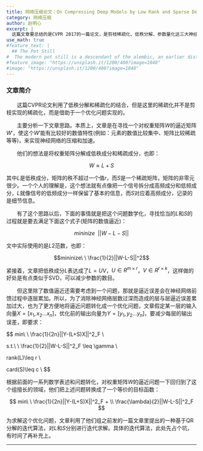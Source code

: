 ```yaml
---
title: 网络压缩论文：On Compressing Deep Models by Low Rank and Sparse Decomposition
category: 网络压缩
author: 赵明心
excerpt: |
  这篇文章要总结的是CVPR 2017的一篇论文，是剪枝稀疏化、低秩分解、参数量化这三大神经网络压缩流派里面的低秩分解派。有趣的是，通讯作者IEEE Fellow 陶大程2000年前后在中科大指导学生写过一篇短文《DNA序列分类的数学模型》，前几年我在做数学建模比赛的时候曾经读过。没想到现在看CVPR论文的时候又遇到了陶老师指导的文章，真是有意思。
use_math: true
#feature_text: |
  ## The Pot Still
#  The modern pot still is a descendant of the alembic, an earlier distillation device
#feature_image: "https://unsplash.it/1200/400?image=1048"
#image: "https://unsplash.it/1200/400?image=1048"
---
```

### 文章简介
　　这篇CVPR论文利用了低秩分解和稀疏化的结合，但是这里的稀疏化并不是剪枝实现的稀疏化，而是借助于一个优化问题实现的。

　　主要分析一下文章思路。本质上，文章是在寻找一个对权重矩阵$W$的逼近矩阵$W'$，使这个$W'$能有比较好的数值特性(例如：元素的数值比较集中、矩阵比较稀疏等等)，来实现神经网络的压缩和加速。

　　他们的想法是将权重矩阵分解成低秩成分和稀疏成分，也即：

$$W\approx L+S$$

其中$L$是低秩成分，矩阵的秩不超过一个值$r$，而$S$是一个稀疏矩阵，矩阵的非零元很少。一个个人的理解是，这个想法就有点像把一个信号拆分成高频成分和低频成分，$L$就像信号的低频成分一样保留了基本的信息，而$S$对应着高频成分，记录的是细节信息。

　　有了这个思路以后，下面的事情就是把这个问题数学化，寻找恰当的$L$和$S$的过程就是要去满足下面这个式子(矩阵的数值逼近)：

$$mininize\ \ ||W-L-S||$$

文中实际使用的是$L2$范数，也即：


$$mininize\ \ \frac{1}{2}||W-L-S||^2$$

紧接着，文章把低秩成分$L$表达成了$L=UV$，$U\in R^{m\times r}$，$V\in R^{r\times k}$，这样做的好处是有点类似于SVD，可以减少参数的数目。

　　但这里除了数值逼近还需要考虑到一个问题，那就是逼近误差会在神经网络前馈过程中逐层累加。所以，为了消除神经网络层数过深而造成的层与层逼近误差累加过大，也为了更方便地将逼近问题转化成一个优化问题，文章假定某一层的输入向量$X=[x_1,x_2...x_n]$，优化前的输出向量为$Y=[y_1,y_2...y_n]$，要减少每层的输出误差，即要求：

$$
min\ \  \frac{1}{2n}||Y-(L+S)X||^2_F \\

s.t.\ \  \frac{1}{2}||W-L-S||^2_F \leq \gamma \\

rank(L)\leq r \\

card(S)\leq c \\
$$

根据前面的一系列数学表述和问题转化，对权重矩阵$W$的逼近问题一下回归到了这个组擅长的领域，他们把上述问题转换成了一个等价的目标函数：

$$
min\ \  \frac{1}{2n}||Y-(L+S)X||^2_F + \\
         \frac{\lambda}{2}||W-L-S||^2_F
$$

为求解这个优化问题，文章利用了他们组之前发的一篇文章里提出的一种基于QR分解的迭代算法，对$L$和$S$分别进行迭代求解。具体的迭代算法，此处先占个坑，有时间了再补充上。

---